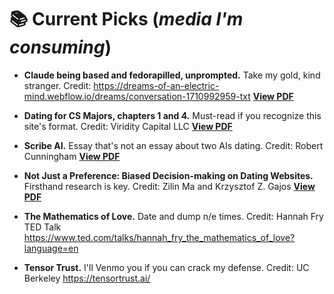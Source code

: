 # 📚 Current Picks (_media I'm consuming_)
- **Claude being based and fedorapilled, unprompted.** Take my gold, kind stranger. Credit: https://dreams-of-an-electric-mind.webflow.io/dreams/conversation-1710992959-txt
[**View PDF**](./pdfs/claudewearsafedora.pdf)

- **Dating for CS Majors, chapters 1 and 4.** Must-read if you recognize this site's format. Credit: Viridity Capital LLC
[**View PDF**](./pdfs/DatingForCSMajors.pdf)

- **Scribe AI.** Essay that's not an essay about two AIs dating. Credit: Robert Cunningham
[**View PDF**](./pdfs/Scribe_AI.pdf)

- **Not Just a Preference: Biased Decision-making on Dating Websites.** Firsthand research is key. Credit: Zilin Ma and Krzysztof Z. Gajos
[**View PDF**](./pdfs/ma2022preference.pdf)

- **The Mathematics of Love.** Date and dump n/e times. Credit: Hannah Fry TED Talk
https://www.ted.com/talks/hannah_fry_the_mathematics_of_love?language=en

- **Tensor Trust.** I'll Venmo you if you can crack my defense. Credit: UC Berkeley
https://tensortrust.ai/
